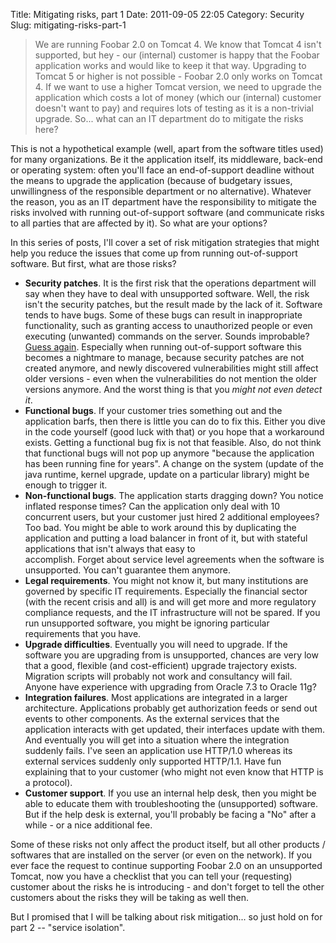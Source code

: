 Title: Mitigating risks, part 1
Date: 2011-09-05 22:05
Category: Security
Slug: mitigating-risks-part-1

> We are running Foobar 2.0 on Tomcat 4. We know that Tomcat 4 isn't
> supported, but hey - our (internal) customer is happy that the Foobar
> application works and would like to keep it that way. Upgrading to
> Tomcat 5 or higher is not possible - Foobar 2.0 only works on Tomcat
> 4. If we want to use a higher Tomcat version, we need to upgrade the
> application which costs a lot of money (which our (internal) customer
> doesn't want to pay) and requires lots of testing as it is a
> non-trivial upgrade. So... what can an IT department do to mitigate
> the risks here?

This is not a hypothetical example (well, apart from the software titles
used) for many organizations. Be it the application itself, its
middleware, back-end or operating system: often you'll face an
end-of-support deadline without the means to upgrade the application
(because of budgetary issues, unwillingness of the responsible
department or no alternative). Whatever the reason, you as an IT
department have the responsibility to mitigate the risks involved with
running out-of-support software (and communicate risks to all parties
that are affected by it). So what are your options?

In this series of posts, I'll cover a set of risk mitigation strategies
that might help you reduce the issues that come up from running
out-of-support software. But first, what are those risks?

-   **Security patches**. It is the first risk that the operations
    department will say when they have to deal with
    unsupported software. Well, the risk isn't the security patches, but
    the result made by the lack of it. Software tends to have bugs. Some
    of these bugs can result in inappropriate functionality, such as
    granting access to unauthorized people or even executing (unwanted)
    commands on the server. Sounds improbable? [Guess
    again](http://cvedetails.com/cve/CVE-2011-3190/). Especially when
    running out-of-support software this becomes a nightmare to manage,
    because security patches are not created anymore, and newly
    discovered vulnerabilities might still affect older versions - even
    when the vulnerabilities do not mention the older versions anymore.
    And the worst thing is that you *might not even detect it*.
-   **Functional bugs**. If your customer tries something out and the
    application barfs, then there is little you can do to fix this.
    Either you dive in the code yourself (good luck with that) or you
    hope that a workaround exists. Getting a functional bug fix is not
    that feasible. Also, do not think that functional bugs will not pop
    up anymore "because the application has been running fine
    for years". A change on the system (update of the java runtime,
    kernel upgrade, update on a particular library) might be enough to
    trigger it.
-   **Non-functional bugs**. The application starts dragging down? You
    notice inflated response times? Can the application only deal with
    10 concurrent users, but your customer just hired 2 additional
    employees? Too bad. You might be able to work around this by
    duplicating the application and putting a load balancer in front of
    it, but with stateful applications that isn't always that easy to  
    accomplish. Forget about service level agreements when the software
    is unsupported. You can't guarantee them anymore.
-   **Legal requirements**. You might not know it, but many institutions
    are governed by specific IT requirements. Especially the financial
    sector (with the recent crisis and all) is and will get more and
    more regulatory compliance requests, and the IT infrastructure will
    not be spared. If you run unsupported software, you might be
    ignoring particular requirements that you have.
-   **Upgrade difficulties**. Eventually you will need to upgrade. If
    the software you are upgrading from is unsupported, chances are very
    low that a good, flexible (and cost-efficient) upgrade
    trajectory exists. Migration scripts will probably not work and
    consultancy will fail. Anyone have experience with upgrading from
    Oracle 7.3 to Oracle 11g?
-   **Integration failures**. Most applications are integrated in a
    larger architecture. Applications probably get authorization feeds
    or send out events to other components. As the external services
    that the application interacts with get updated, their interfaces
    update with them. And eventually you will get into a situation where
    the integration suddenly fails. I've seen an application use
    HTTP/1.0 whereas its external services suddenly only
    supported HTTP/1.1. Have fun explaining that to your customer (who
    might not even know that HTTP is a protocol).
-   **Customer support**. If you use an internal help desk, then you
    might be able to educate them with troubleshooting the (unsupported)
    software. But if the help desk is external, you'll probably be
    facing a "No" after a while - or a nice additional fee.

Some of these risks not only affect the product itself, but all other
products / softwares that are installed on the server (or even on the
network). If you ever face the request to continue supporting Foobar 2.0
on an unsupported Tomcat, now you have a checklist that you can tell
your (requesting) customer about the risks he is introducing - and don't
forget to tell the other customers about the risks they will be taking
as well then.

But I promised that I will be talking about risk mitigation... so just
hold on for part 2 -- "service isolation".
